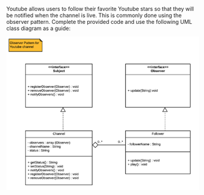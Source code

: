 Youtube allows users to follow their favorite Youtube stars so that they will be notified when the channel is live. This is commonly done using the observer pattern. Complete the provided code and use the following UML class diagram as a guide:

![pic](pic.png)